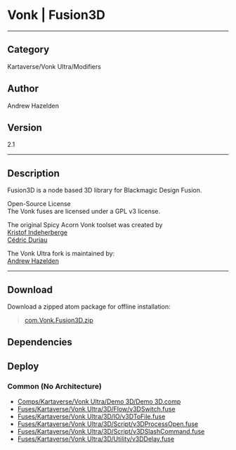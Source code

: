 # Vonk | Fusion3D
___

## Category
Kartaverse/Vonk Ultra/Modifiers

## Author
Andrew Hazelden

## Version
2.1

___

## Description
<p>Fusion3D is a node based 3D library for Blackmagic Design Fusion.</p>

<p>Open-Source License<br>
The Vonk fuses are licensed under a GPL v3 license.</p>

<p>The original Spicy Acorn Vonk toolset was created by<br>
<a href="mailto:xmnr0x23@gmail.com">Kristof Indeherberge</a><br>
<a href="mailto:duriau.cedric@live.be">Cédric Duriau</a></p>

<p>The Vonk Ultra fork is maintained by:<br>
<a href="mailto:andrew@andrewhazelden.com">Andrew Hazelden</a></p>

___

## Download

Download a zipped atom package for offline installation:
> [com.Vonk.Fusion3D.zip](https://gitlab.com/WeSuckLess/Reactor/-/archive/master/Reactor-master.zip?path=Atoms/com.Vonk.Fusion3D)  

## Dependencies

## Deploy

### Common (No Architecture)

<ul>
<li><a href="https://gitlab.com/WeSuckLess/Reactor/-/blob/master/Atoms/com.Vonk.Fusion3D/Comps/Kartaverse/Vonk Ultra/Demo 3D/Demo 3D.comp?ref_type=heads">Comps/Kartaverse/Vonk Ultra/Demo 3D/Demo 3D.comp</a></li>
<li><a href="https://gitlab.com/WeSuckLess/Reactor/-/blob/master/Atoms/com.Vonk.Fusion3D/Fuses/Kartaverse/Vonk Ultra/3D/Flow/v3DSwitch.fuse?ref_type=heads">Fuses/Kartaverse/Vonk Ultra/3D/Flow/v3DSwitch.fuse</a></li>
<li><a href="https://gitlab.com/WeSuckLess/Reactor/-/blob/master/Atoms/com.Vonk.Fusion3D/Fuses/Kartaverse/Vonk Ultra/3D/IO/v3DToFile.fuse?ref_type=heads">Fuses/Kartaverse/Vonk Ultra/3D/IO/v3DToFile.fuse</a></li>
<li><a href="https://gitlab.com/WeSuckLess/Reactor/-/blob/master/Atoms/com.Vonk.Fusion3D/Fuses/Kartaverse/Vonk Ultra/3D/Script/v3DProcessOpen.fuse?ref_type=heads">Fuses/Kartaverse/Vonk Ultra/3D/Script/v3DProcessOpen.fuse</a></li>
<li><a href="https://gitlab.com/WeSuckLess/Reactor/-/blob/master/Atoms/com.Vonk.Fusion3D/Fuses/Kartaverse/Vonk Ultra/3D/Script/v3DSlashCommand.fuse?ref_type=heads">Fuses/Kartaverse/Vonk Ultra/3D/Script/v3DSlashCommand.fuse</a></li>
<li><a href="https://gitlab.com/WeSuckLess/Reactor/-/blob/master/Atoms/com.Vonk.Fusion3D/Fuses/Kartaverse/Vonk Ultra/3D/Utility/v3DDelay.fuse?ref_type=heads">Fuses/Kartaverse/Vonk Ultra/3D/Utility/v3DDelay.fuse</a></li>
</ul>
